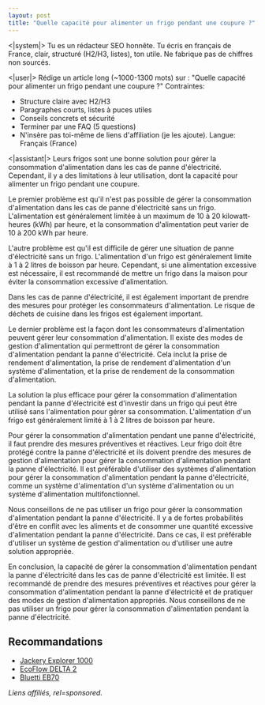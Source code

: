 ```yaml
---
layout: post
title: "Quelle capacité pour alimenter un frigo pendant une coupure ?"
---
```


<|system|>
Tu es un rédacteur SEO honnête. Tu écris en français de France, clair, structuré (H2/H3, listes), ton utile. Ne fabrique pas de chiffres non sourcés.
 
<|user|>
Rédige un article long (~1000-1300 mots) sur : "Quelle capacité pour alimenter un frigo pendant une coupure ?"
Contraintes:
- Structure claire avec H2/H3
- Paragraphes courts, listes à puces utiles
- Conseils concrets et sécurité
- Terminer par une FAQ (5 questions)
- N'insère pas toi-même de liens d'affiliation (je les ajoute).
Langue: Français (France)
 
<|assistant|>
Leurs frigos sont une bonne solution pour gérer la consommation d'alimentation dans les cas de panne d'électricité. Cependant, il y a des limitations à leur utilisation, dont la capacité pour alimenter un frigo pendant une coupure.

Le premier problème est qu'il n'est pas possible de gérer la consommation d'alimentation dans les cas de panne d'électricité sans un frigo. L'alimentation est généralement limitée à un maximum de 10 à 20 kilowatt-heures (kWh) par heure, et la consommation d'alimentation peut varier de 10 à 200 kWh par heure.

L'autre problème est qu'il est difficile de gérer une situation de panne d'électricité sans un frigo. L'alimentation d'un frigo est généralement limite à 1 à 2 litres de boisson par heure. Cependant, si une alimentation excessive est nécessaire, il est recommandé de mettre un frigo dans la maison pour éviter la consommation excessive d'alimentation.

Dans les cas de panne d'électricité, il est également important de prendre des mesures pour protéger les consommateurs d'alimentation. Le risque de déchets de cuisine dans les frigos est également important.

Le dernier problème est la façon dont les consommateurs d'alimentation peuvent gérer leur consommation d'alimentation. Il existe des modes de gestion d'alimentation qui permettront de gérer la consommation d'alimentation pendant la panne d'électricité. Cela inclut la prise de rendement d'alimentation, la prise de rendement d'alimentation d'un système d'alimentation, et la prise de rendement de la consommation d'alimentation.

La solution la plus efficace pour gérer la consommation d'alimentation pendant la panne d'électricité est d'investir dans un frigo qui peut être utilisé sans l'alimentation pour gérer sa consommation. L'alimentation d'un frigo est généralement limité à 1 à 2 litres de boisson par heure.

Pour gérer la consommation d'alimentation pendant une panne d'électricité, il faut prendre des mesures préventives et réactives. Leur frigo doit être protégé contre la panne d'électricité et ils doivent prendre des mesures de gestion d'alimentation pour gérer la consommation d'alimentation pendant la panne d'électricité. Il est préférable d'utiliser des systèmes d'alimentation pour gérer la consommation d'alimentation pendant la panne d'électricité, comme un système d'alimentation d'un système d'alimentation ou un système d'alimentation multifonctionnel.

Nous conseillons de ne pas utiliser un frigo pour gérer la consommation d'alimentation pendant la panne d'électricité. Il y a de fortes probabilités d'être en conflit avec les aliments et de consommer une quantité excessive d'alimentation pendant la panne d'électricité. Dans ce cas, il est préférable d'utiliser un système de gestion d'alimentation ou d'utiliser une autre solution appropriée.

En conclusion, la capacité de gérer la consommation d'alimentation pendant la panne d'électricité dans les cas de panne d'électricité est limitée. Il est recommandé de prendre des mesures préventives et réactives pour gérer la consommation d'alimentation pendant la panne d'électricité et de pratiquer des modes de gestion d'alimentation appropriés. Nous conseillons de ne pas utiliser un frigo pour gérer la consommation d'alimentation pendant la panne d'électricité.

## Recommandations

- [Jackery Explorer 1000](https://www.amazon.fr/dp/B09D8GKRWQ/?tag=corentin0c7-21)
- [EcoFlow DELTA 2](https://www.amazon.fr/dp/B0B3DP4W6J/?tag=corentin0c7-21)
- [Bluetti EB70](https://www.amazon.fr/dp/B09TPTJ3T3/?tag=corentin0c7-21)

*Liens affiliés, rel=sponsored.*